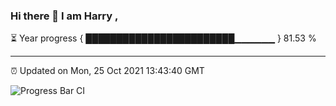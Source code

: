 ### Hi there 👋 I am Harry , 

⏳ Year progress { ████████████████████████▁▁▁▁▁▁ } 81.53 %

---

⏰ Updated on Mon, 25 Oct 2021 13:43:40 GMT

![Progress Bar CI](https://github.com/duykhang68/duykhang68/workflows/Progress%20Bar%20CI/badge.svg)
